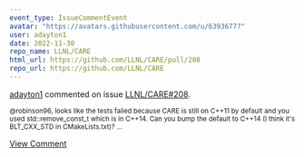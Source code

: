 ```yaml
---
event_type: IssueCommentEvent
avatar: "https://avatars.githubusercontent.com/u/6393677?"
user: adayton1
date: 2022-11-30
repo_name: LLNL/CARE
html_url: https://github.com/LLNL/CARE/pull/208
repo_url: https://github.com/LLNL/CARE
---
```


<a href='https://github.com/adayton1' target='_blank'>adayton1</a> commented on issue <a href='https://github.com/LLNL/CARE/pull/208' target='_blank'>LLNL/CARE#208</a>.

<small>@robinson96, looks like the tests failed because CARE is still on C++11 by default and you used std::remove_const_t which is in C++14. Can you bump the default to C++14 (I think it's BLT_CXX_STD in CMakeLists.txt)? ...</small>

<a href='https://github.com/LLNL/CARE/pull/208' target='_blank'>View Comment</a>